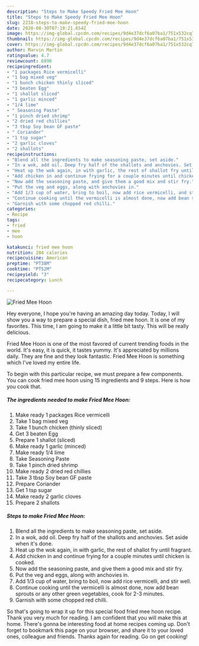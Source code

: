 ```yaml
---
description: "Steps to Make Speedy Fried Mee Hoon"
title: "Steps to Make Speedy Fried Mee Hoon"
slug: 2218-steps-to-make-speedy-fried-mee-hoon
date: 2020-08-30T07:19:21.654Z
image: https://img-global.cpcdn.com/recipes/9d4e37dcf6a07ba1/751x532cq70/fried-mee-hoon-recipe-main-photo.jpg
thumbnail: https://img-global.cpcdn.com/recipes/9d4e37dcf6a07ba1/751x532cq70/fried-mee-hoon-recipe-main-photo.jpg
cover: https://img-global.cpcdn.com/recipes/9d4e37dcf6a07ba1/751x532cq70/fried-mee-hoon-recipe-main-photo.jpg
author: Marvin Martin
ratingvalue: 4.7
reviewcount: 6890
recipeingredient:
- "1 packages Rice vermicelli"
- "1 bag mixed veg"
- "1 bunch chicken thinly sliced"
- "3 beaten Egg"
- "1 shallot sliced"
- "1 garlic minced"
- "1/4 lime"
- " Seasoning Paste"
- "1 pinch dried shrimp"
- "2 dried red chillies"
- "3 tbsp Soy bean GF paste"
- " Coriander"
- "1 tsp sugar"
- "2 garlic cloves"
- "2 shallots"
recipeinstructions:
- "Blend all the ingredients to make seasoning paste, set aside."
- "In a wok, add oil. Deep fry half of the shallots and anchovies. Set aside when it&#39;s done."
- "Heat up the wok again, in with garlic, the rest of shallot fry until fragrant."
- "Add chicken in and continue frying for a couple minutes until chicken is cooked."
- "Now add the seasoning paste, and give them a good mix and stir fry."
- "Put the veg and eggs, along with anchovies in."
- "Add 1/3 cup of water, bring to boil, now add rice vermicelli, and stir well."
- "Continue cooking until the vermicelli is almost done, now add bean sprouts or any other green vegetables, cook for 2-3 minutes."
- "Garnish with some chopped red chilli."
categories:
- Recipe
tags:
- fried
- mee
- hoon

katakunci: fried mee hoon 
nutrition: 204 calories
recipecuisine: American
preptime: "PT38M"
cooktime: "PT52M"
recipeyield: "3"
recipecategory: Lunch

---
```



![Fried Mee Hoon](https://img-global.cpcdn.com/recipes/9d4e37dcf6a07ba1/751x532cq70/fried-mee-hoon-recipe-main-photo.jpg)

Hey everyone, I hope you're having an amazing day today. Today, I will show you a way to prepare a special dish, fried mee hoon. It is one of my favorites. This time, I am going to make it a little bit tasty. This will be really delicious.



Fried Mee Hoon is one of the most favored of current trending foods in the world. It's easy, it is quick, it tastes yummy. It's appreciated by millions daily. They are fine and they look fantastic. Fried Mee Hoon is something which I've loved my entire life.


To begin with this particular recipe, we must prepare a few components. You can cook fried mee hoon using 15 ingredients and 9 steps. Here is how you cook that.

<!--inarticleads1-->

##### The ingredients needed to make Fried Mee Hoon:

1. Make ready 1 packages Rice vermicelli
1. Take 1 bag mixed veg
1. Take 1 bunch chicken (thinly sliced)
1. Get 3 beaten Egg
1. Prepare 1 shallot (sliced)
1. Make ready 1 garlic (minced)
1. Make ready 1/4 lime
1. Take  Seasoning Paste
1. Take 1 pinch dried shrimp
1. Make ready 2 dried red chillies
1. Take 3 tbsp Soy bean GF paste
1. Prepare  Coriander
1. Get 1 tsp sugar
1. Make ready 2 garlic cloves
1. Prepare 2 shallots




<!--inarticleads2-->

##### Steps to make Fried Mee Hoon:

1. Blend all the ingredients to make seasoning paste, set aside.
1. In a wok, add oil. Deep fry half of the shallots and anchovies. Set aside when it&#39;s done.
1. Heat up the wok again, in with garlic, the rest of shallot fry until fragrant.
1. Add chicken in and continue frying for a couple minutes until chicken is cooked.
1. Now add the seasoning paste, and give them a good mix and stir fry.
1. Put the veg and eggs, along with anchovies in.
1. Add 1/3 cup of water, bring to boil, now add rice vermicelli, and stir well.
1. Continue cooking until the vermicelli is almost done, now add bean sprouts or any other green vegetables, cook for 2-3 minutes.
1. Garnish with some chopped red chilli.




So that's going to wrap it up for this special food fried mee hoon recipe. Thank you very much for reading. I am confident that you will make this at home. There's gonna be interesting food at home recipes coming up. Don't forget to bookmark this page on your browser, and share it to your loved ones, colleague and friends. Thanks again for reading. Go on get cooking!
